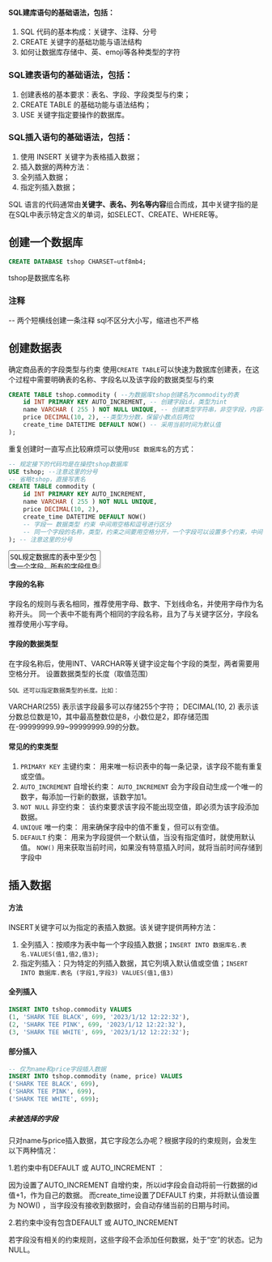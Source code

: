 #### SQL建库语句的基础语法，包括：
1. SQL 代码的基本构成：关键字、注释、分号
2. CREATE 关键字的基础功能与语法结构
3. 如何让数据库存储中、英、emoji等各种类型的字符

### SQL建表语句的基础语法，包括：
1. 创建表格的基本要求：表名、字段、字段类型与约束；
2. CREATE TABLE 的基础功能与语法结构；
3. USE 关键字指定要操作的数据库。

### SQL插入语句的基础语法，包括：

1. 使用 INSERT 关键字为表格插入数据；
2. 插入数据的两种方法：
3. 全列插入数据；
4. 指定列插入数据；

SQL 语言的代码通常由**关键字、表名、列名等内容**组合而成，其中关键字指的是在SQL中表示特定含义的单词，如SELECT、CREATE、WHERE等。

## 创建一个数据库
```sql
CREATE DATABASE tshop CHARSET=utf8mb4;
```
tshop是数据库名称

### 注释
-- 两个短横线创建一条注释
sql不区分大小写，缩进也不严格

## 创建数据表
确定商品表的字段类型与约束
使用`CREATE TABLE`可以快速为数据库创建表，在这个过程中需要明确表的名称、字段名以及该字段的数据类型与约束
```sql
CREATE TABLE tshop.commodity ( --为数据库tshop创建名为commodity的表
	id INT PRIMARY KEY AUTO_INCREMENT, -- 创建字段id，类型为int
	name VARCHAR ( 255 ) NOT NULL UNIQUE, -- 创建类型字符串，非空字段，内容不重复
	price DECIMAL(10, 2), --类型为分数，保留小数点后两位
	create_time DATETIME DEFAULT NOW() -- 采用当前时间为默认值
);
```
重复创建时一直写点比较麻烦可以使用`USE 数据库名`的方式：

```sql
-- 规定接下的代码均是在操控tshop数据库
USE tshop; --注意这里的分号
-- 省略tshop，直接写表名
CREATE TABLE commodity (
	id INT PRIMARY KEY AUTO_INCREMENT,
	name VARCHAR ( 255 ) NOT NULL UNIQUE,
	price DECIMAL(10, 2),
	create_time DATETIME DEFAULT NOW()
	-- 字段一 数据类型 约束 中间用空格和逗号进行区分
	-- 同一个字段的名称，类型，约束之间要用空格分开，一个字段可以设置多个约束，中间也用空格分开，不同字段用逗号分隔，但是最后一个不能包含逗号
); -- 注意这里的分号
```
<textarea>
SQL规定数据库的表中至少包含一个字段，所有的字段信息都记录在一对括号中，这些信息包括：字段的名称、数据类型与约束规则。
</textarea>
 
#### 字段的名称
<p>﻿字段名的规则与表名相同，推荐使用字母、数字、下划线命名，并使用字母作为名称开头。
同一个表中不能有两个相同的字段名称，且为了与关键字区分，字段名推荐使用小写字母。</p>

#### 字段的数据类型

在字段名称后，使用INT、VARCHAR等关键字设定每个字段的类型，两者需要用空格分开。
设置数据类型的长度（取值范围）

	SQL 还可以指定数据类型的长度。比如：

VARCHAR(255) 表示该字段最多可以存储255个字符；
DECIMAL(10, 2) 表示该分数总位数是10，其中最高整数位是8，小数位是2，即存储范围在-99999999.99~99999999.99的分数。

#### 常见的约束类型
1. `PRIMARY KEY` 主键约束： 用来唯一标识表中的每一条记录，该字段不能有重复或空值。
2. `AUTO_INCREMENT` 自增长约束： `AUTO_INCREMENT` 会为字段自动生成一个唯一的数字，每添加一行新的数据，该数字加1。
3. `NOT NULL` 非空约束： 该约束要求该字段不能出现空值，即必须为该字段添加数据。
4. `UNIQUE` 唯一约束： 用来确保字段中的值不重复，但可以有空值。
5. `DEFAULT` 约束： 用来为字段提供一个默认值，当没有指定值时，就使用默认值。 `NOW()` 用来获取当前时间，如果没有特意插入时间，就将当前时间存储到字段中

## 插入数据
#### 方法
INSERT关键字可以为指定的表插入数据。该关键字提供两种方法：
1. 全列插入：按顺序为表中每一个字段插入数据；`INSERT INTO 数据库名.表名.VALUES(值1,值2,值3);`
2. 指定列插入：只为特定的列插入数据，其它列填入默认值或空值；`INSERT INTO 数据库.表名 (字段1,字段3) VALUES(值1,值3)`

#### 全列插入
```sql
INSERT INTO tshop.commodity VALUES 
(1, 'SHARK TEE BLACK', 699, '2023/1/12 12:22:32'),
(2, 'SHARK TEE PINK', 699, '2023/1/12 12:22:32'),
(3, 'SHARK TEE WHITE', 699, '2023/1/12 12:22:32');
```

#### 部分插入
```sql
-- 仅为name和price字段插入数据
INSERT INTO tshop.commodity (name, price) VALUES 
('SHARK TEE BLACK', 699),
('SHARK TEE PINK', 699),
('SHARK TEE WHITE', 699);
```

##### 未被选择的字段

只对name与price插入数据，其它字段怎么办呢？根据字段的约束规则，会发生以下两种情况：



1.若约束中有DEFAULT 或 AUTO_INCREMENT ：

因为设置了AUTO_INCREMENT 自增约束，所以id字段会自动将前一行数据的id值+1，作为自己的数据。
而create_time设置了DEFAULT 约束，并将默认值设置为 NOW() ，当字段没有接收到数据时，会自动存储当前的日期与时间。


2.若约束中没有包含DEFAULT 或 AUTO_INCREMENT

若字段没有相关的约束规则，这些字段不会添加任何数据，处于“空”的状态。记为NULL。



<!--stackedit_data:
eyJoaXN0b3J5IjpbMTg5MzQ5MTg2NSw0NDcyODkwMjcsLTI1Nz
E0MzM3MSwtMjEwNzU3OTQxMSwtNTYyMTA3NTM5LC01Njg0Mzgy
NDUsMTk0MTE3NDg0M119
-->